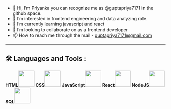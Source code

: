 - 👋 Hi, I’m Priyanka you can recognize me as @guptapriya7171 in the github space.
- 👀 I’m interested in frontend engineering and data analyzing role.
- 🌱 I’m currently learning javascript and react
- 💞️ I’m looking to collaborate on as a frontend developer
- 📫 How to reach me through the mail - guptapriya7171@gmail.com
<!---
guptapriya7171/guptapriya7171 is a ✨ special ✨ repository because its `README.md` (this file) appears on your GitHub profile.
You can click the Preview link to take a look at your changes.
--->
<hr>

<h2>🛠️ Languages and Tools :</h2>



<b>HTML</b><img src = "https://user-images.githubusercontent.com/96413187/209562678-4377f9b3-042b-45c0-8896-cd2614ff37cd.png" width="50" height="50" />
<b>CSS</b><img src = "https://w7.pngwing.com/pngs/509/571/png-transparent-cascading-style-sheets-logo-css3-html-web-development-world-wide-web-blue-angle-web-design.png" width="50" height="50" />
<b>JavaScript</b><img src = "https://upload.wikimedia.org/wikipedia/commons/thumb/6/6a/JavaScript-logo.png/480px-JavaScript-logo.png" width="50" height="50" />
<b>React</b><img src = "https://www.pngfind.com/pngs/m/685-6854994_react-logo-no-background-hd-png-download.png" width="50" height="50" />
<b>NodeJS</b><img src = "https://pluralsight2.imgix.net/paths/images/nodejs-45adbe594d.png" width="50" height="50" />
<b>SQL</b><img src = "https://ijicrack.com/wp-content/uploads/2021/02/MySQL-Crack.jpg" width="50" height="50" />

